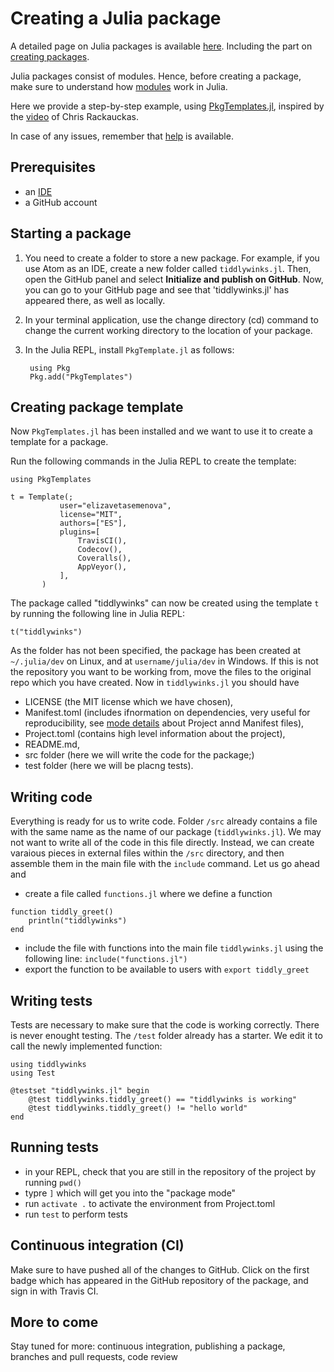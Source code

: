 # Creating a Julia package

A detailed page on Julia packages is available [here](http://pkgdocs.julialang.org/v1/). Including the part on [creating packages](http://pkgdocs.julialang.org/v1/creating-packages/).

Julia packages consist of modules. Hence, before creating a package, make sure to understand how [modules](https://docs.julialang.org/en/v1/manual/modules/) work in Julia.


Here we provide a step-by-step example, using [PkgTemplates.jl](https://juliahub.com/docs/PkgTemplates/IGiQL/0.6.4/), inspired by the [video](https://www.youtube.com/watch?v=QVmU29rCjaA&t=112s) of Chris Rackauckas.

In case of any issues, remember that [help](https://github.com/elizavetasemenova/www.julialang.org/blob/main/contribute/contributing_for_everyone.md#where-to-get-help) is available.

## Prerequisites

- an [IDE](https://github.com/elizavetasemenova/www.julialang.org/blob/main/contribute/contributing_for_everyone.md#what-are-the-ide-options)
- a GitHub account

## Starting a package

1. You need to create a folder to store a new package. For example, if you use Atom as an IDE, create a new folder called `tiddlywinks.jl`. Then, open the GitHub panel and select **Initialize and publish on GitHub**. Now, you can go to your GitHub page and see that 'tiddlywinks.jl' has appeared there, as well as locally.

2. In your terminal application, use the change directory (cd) command to change the current working directory to the location of your package.

3. In the Julia REPL, install `PkgTemplate.jl` as follows:
   
   ```
    using Pkg
    Pkg.add("PkgTemplates")
   ```


## Creating package template

Now `PkgTemplates.jl` has been installed and we want to use it to create a template for a package.

Run the following commands in the Julia REPL to create the template:

```
using PkgTemplates

t = Template(;
           user="elizavetasemenova",
           license="MIT",
           authors=["ES"],
           plugins=[
               TravisCI(),
               Codecov(),
               Coveralls(),
               AppVeyor(),
           ],
       )
```

The package called "tiddlywinks" can now be created using the template `t` by running the following line in Julia REPL:
```
t("tiddlywinks")
```

As the folder has not been specified, the package has been created at `~/.julia/dev` on Linux, and at `username/julia/dev` in Windows. If this is not the repository you want to be working from, move the files to the original repo which you have created. Now in `tiddlywinks.jl` you should have

- LICENSE (the MIT license which we have chosen),
- Manifest.toml (includes ifnormation on dependencies, very useful for reproducibility, see [mode details](http://pkgdocs.julialang.org/v1/toml-files/) about Project annd Manifest files),
- Project.toml (contains high level information about the project),
- README.md,
- src folder (here we will write the code for the package;)
- test folder (here we will be placng tests).

## Writing code
Everything is ready for us to write code. Folder `/src` already contains a file with the same name as the name of our package (`tiddlywinks.jl`). We may not want to write all of the code in this file directly. Instead, we can create varaious pieces in external files within the `/src` directory, and then assemble them in the main file with the `include` command. Let us go ahead and

- create a file called `functions.jl` where we define a function
```
function tiddly_greet()
    println("tiddlywinks")
end
```
- include the file with functions into the main file `tiddlywinks.jl` using the following line: `include("functions.jl")`
- export the function to be available to users with `export tiddly_greet`


## Writing tests
Tests are necessary to make sure that the code is working correctly. There is never enought testing. The `/test` folder already has a starter. We edit it to call the newly implemented function:
```
using tiddlywinks
using Test

@testset "tiddlywinks.jl" begin
    @test tiddlywinks.tiddly_greet() == "tiddlywinks is working"
    @test tiddlywinks.tiddly_greet() != "hello world"
end
```

## Running tests
- in your REPL, check that you are still in the repository of the project by running `pwd()`
- typre `]` which will get you into the "package mode"
- run `activate .` to activate the environment from Project.toml
- run `test` to perform tests

## Continuous integration (CI)

Make sure to have pushed all of the changes to GitHub. Click on the first badge which has appeared in the GitHub repository of the package, and sign in with Travis CI.

## More to come
Stay tuned for more: continuous integration, publishing a package, branches and pull requests, code review
